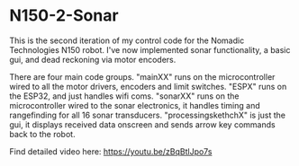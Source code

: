 # N150-2-Sonar
This is the second iteration of my control code for the Nomadic Technologies N150 robot. I've now implemented sonar functionality, a basic gui, and dead reckoning via motor encoders. 

There are four main code groups. "mainXX" runs on the microcontroller wired to all the motor drivers, encoders and limit switches.
"ESPX" runs on the ESP32, and just handles wifi coms. 
"sonarXX" runs on the microcontroller wired to the sonar electronics, it handles timing and rangefinding for all 16 sonar transducers.
"processingskethchX" is just the gui, it displays received data onscreen and sends arrow key commands back to the robot. 

Find detailed video here: https://youtu.be/zBqBtlJpo7s
